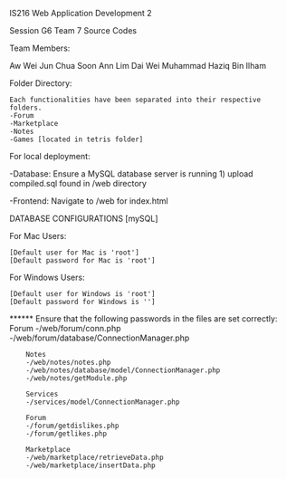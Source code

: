 IS216 Web Application Development 2 

Session G6 Team 7 Source Codes

Team Members:

Aw Wei Jun
Chua Soon Ann
Lim Dai Wei
Muhammad Haziq Bin Ilham




Folder Directory:

    Each functionalities have been separated into their respective folders.
    -Forum
    -Marketplace
    -Notes
    -Games [located in tetris folder]

  

For local deployment:

-Database: 
    Ensure a MySQL database server is running
    1) upload compiled.sql found in /web directory

-Frontend:
    Navigate to /web for index.html






DATABASE CONFIGURATIONS [mySQL]

For Mac Users:

    [Default user for Mac is 'root']
    [Default password for Mac is 'root']

  
For Windows Users:

    [Default user for Windows is 'root']
    [Default password for Windows is '']





******    Ensure that the following passwords in the files are set correctly:
        Forum
        -/web/forum/conn.php
        -/web/forum/database/ConnectionManager.php 

        Notes
        -/web/notes/notes.php
        -/web/notes/database/model/ConnectionManager.php
        -/web/notes/getModule.php  

        Services
        -/services/model/ConnectionManager.php

        Forum
        -/forum/getdislikes.php
        -/forum/getlikes.php

        Marketplace
        -/web/marketplace/retrieveData.php
        -/web/marketplace/insertData.php
